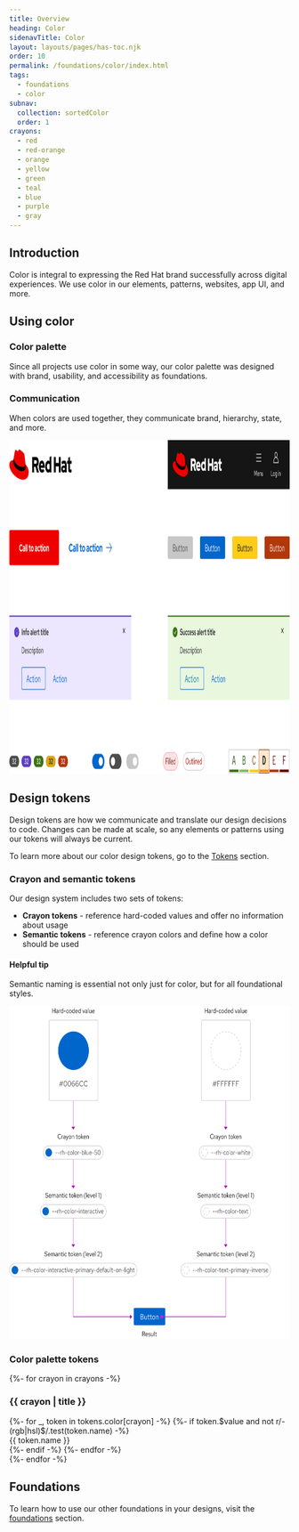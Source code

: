```yaml
---
title: Overview
heading: Color
sidenavTitle: Color
layout: layouts/pages/has-toc.njk
order: 10
permalink: /foundations/color/index.html
tags:
  - foundations
  - color
subnav:
  collection: sortedColor
  order: 1
crayons:
  - red
  - red-orange
  - orange
  - yellow
  - green
  - teal
  - blue
  - purple
  - gray
---
```

<style data-helmet>
  #crayons-grid {
    display: grid;
    grid-template-columns: repeat(auto-fill, minmax(320px, 1fr));
    @container (min-width: 576px) and (max-width: 746px) {
      grid-template-columns: repeat(auto-fill, minmax(245px, 1fr));
    }
   column-gap: var(--rh-space-2xl);
   row-gap: var(--rh-space-4xl);
    & .crayons-list {
      margin: 0;
      padding: 0;
      list-style-type: none;
      & li {
        padding: 0;
        margin: 0;
        & samp {
          display: block;
          font-size: var(--rh-font-size-body-text-md);
          font-family: var(--rh-font-family-code);
          padding: var(--rh-space-md) var(--rh-space-lg);
        }
      }
    }
  }
</style>

## Introduction

Color is integral to expressing the Red Hat brand successfully across digital experiences. We use color in our elements, patterns, websites, app UI, and more.

## Using color

### Color palette

Since all projects use color in some way, our color palette was designed with brand, usability, and accessibility as foundations.

### Communication

When colors are used together, they communicate brand, hierarchy, state, and more.

<!-- add image -->
<uxdot-example width-adjustment="920px">
  <img alt="Variants of several elements"
       src="/assets/color/color-communication.svg"
       width="840"
       height="599">
</uxdot-example>

## Design tokens

Design tokens are how we communicate and translate our design decisions to code. Changes can be made at scale, so any elements or patterns using our tokens will always be current.

To learn more about our color design tokens, go to the [Tokens](/tokens) section.

### Crayon and semantic tokens

Our design system includes two sets of tokens:

- **Crayon tokens** - reference hard-coded values and offer no information about usage
- **Semantic tokens** - reference crayon colors and define how a color should be used

<rh-alert state="info">
  <h4 slot="header">Helpful tip</h4>
  <p>Semantic naming is essential not only just for color, but for all foundational styles.</p>
</rh-alert>

<uxdot-example width-adjustment="730px">
  <img alt="Diagram showing how crayon color tokens are aliased to semantic tokens, which are used to style a button"
       src="/assets/color/color-semantic-tokens.svg"
       width="840"
       height="599">
</uxdot-example>

### Color palette tokens

<section id="crayons-grid">
{%- for crayon in crayons -%}
  <div>
    <h3>{{ crayon | title }}</h3>
    <ol class="crayons-list">
      {%- for _, token in tokens.color[crayon] -%}
      {%- if token.$value and not r/-(rgb|hsl)$/.test(token.name) -%}
      <li>
        <samp style="background-color: var(--{{token.name}});
                     color: {{ 'black' if token.attributes.isLight else 'white' }}">{{ token.name }}</samp>
      </li>
      {%- endif -%}
      {%- endfor -%}
    </ol>
  </div>
{%- endfor -%}
</section>

<uxdot-feedback>
  <h2>Foundations</h2>
  <p>To learn how to use our other foundations in your designs, visit the <a href="/foundations">foundations</a> section.</p>
</uxdot-feedback>
